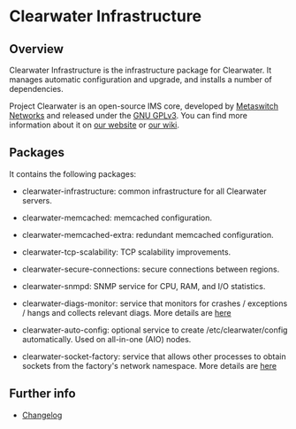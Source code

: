 Clearwater Infrastructure
=========================

Overview
--------

Clearwater Infrastructure is the infrastructure package for
Clearwater. It manages automatic configuration and upgrade, and
installs a number of dependencies.

Project Clearwater is an open-source IMS core, developed by [Metaswitch Networks](http://www.metaswitch.com) and released under the [GNU GPLv3](http://www.projectclearwater.org/download/license/). You can find more information about it on [our website](http://www.projectclearwater.org/) or [our wiki](http://clearwater.readthedocs.org/en/latest/).

Packages
--------

It contains the following packages:

* clearwater-infrastructure: common infrastructure for all Clearwater
  servers.

* clearwater-memcached: memcached configuration.

* clearwater-memcached-extra: redundant memcached configuration.

* clearwater-tcp-scalability: TCP scalability improvements.

* clearwater-secure-connections: secure connections between regions.

* clearwater-snmpd: SNMP service for CPU, RAM, and I/O statistics.

* clearwater-diags-monitor: service that monitors for crashes / exceptions / hangs and collects relevant diags.  More details are [here](clearwater-diags-monitor.md)

* clearwater-auto-config: optional service to create /etc/clearwater/config
  automatically.  Used on all-in-one (AIO) nodes.

* clearwater-socket-factory: service that allows other processes to obtain sockets from the factory's network namespace. More details are [here](clearwater-socket-factory.md)

Further info
------------
* [Changelog](CHANGELOG.md)
